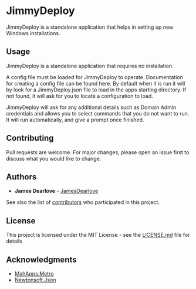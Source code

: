 # JimmyDeploy

JimmyDeploy is a standalone application that helps in setting up new Windows installations.

## Usage

JimmyDeploy is a standalone application that requires no installation.

A config file must be loaded for JimmyDeploy to operate. Documentation for creating a config file can be found here. By default when it is run it will by look for a JimmyDeploy.json file to load in the apps starting directory. If not found, it will ask for you to locate a configuration to load.

JimmyDeploy will ask for any additional details such as Domain Admin credentials and allows you to select commands that you do not want to run. It will run automatically, and give a prompt once finished.

## Contributing

Pull requests are welcome. For major changes, please open an issue first to discuss what you would like to change.

## Authors

* **James Dearlove** - [JamesDearlove](https://github.com/JamesDearlove)

See also the list of [contributors](https://github.com/JamesDearlove/JimmyDeploy/contributors) who participated in this project.

## License

This project is licensed under the MIT License - see the [LICENSE.md](LICENSE.md) file for details

## Acknowledgments

* [MahApps.Metro](https://mahapps.com/)
* [Newtonsoft.Json](https://www.newtonsoft.com/json)
